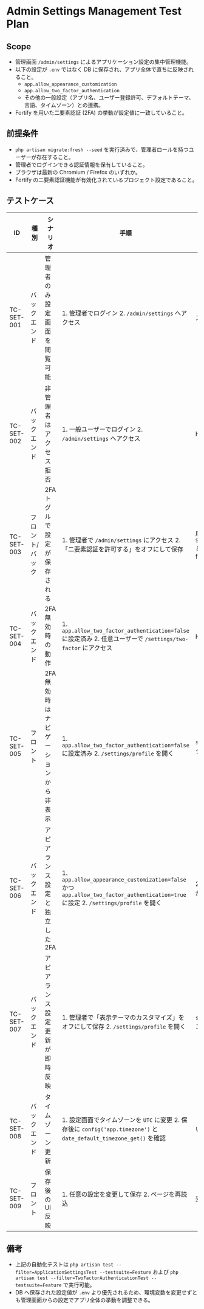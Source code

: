 # Admin Settings Management Test Plan

## Scope
- 管理画面 `/admin/settings` によるアプリケーション設定の集中管理機能。
- 以下の設定が `.env` ではなく DB に保存され、アプリ全体で直ちに反映されること。
  - `app.allow_appearance_customization`
  - `app.allow_two_factor_authentication`
  - その他の一般設定（アプリ名、ユーザー登録許可、デフォルトテーマ、言語、タイムゾーン）との連携。
- Fortify を用いた二要素認証 (2FA) の挙動が設定値に一致していること。

## 前提条件
- `php artisan migrate:fresh --seed` を実行済みで、管理者ロールを持つユーザーが存在すること。
- 管理者でログインできる認証情報を保有していること。
- ブラウザは最新の Chromium / Firefox のいずれか。
- Fortify の二要素認証機能が有効化されているプロジェクト設定であること。

## テストケース

| ID | 種別 | シナリオ | 手順 | 期待結果 | 自動化 |
| --- | --- | --- | --- | --- | --- |
| TC-SET-001 | バックエンド | 管理者のみ設定画面を閲覧可能 | 1. 管理者でログイン 2. `/admin/settings` へアクセス | ステータス200、設定フォームが表示される | `tests/Feature/Admin/ApplicationSettingsTest::it_allows_admins_to_view_the_settings_page` |
| TC-SET-002 | バックエンド | 非管理者はアクセス拒否 | 1. 一般ユーザーでログイン 2. `/admin/settings` へアクセス | HTTP 403 が返る | `tests/Feature/Admin/ApplicationSettingsTest::it_forbids_non_admins_from_accessing_the_settings_page` |
| TC-SET-003 | フロント/バック | 2FA トグルで設定が保存される | 1. 管理者で `/admin/settings` にアクセス 2. 「二要素認証を許可する」をオフにして保存 | 成功メッセージ、`Setting::value('app.allow_two_factor_authentication')` と `config('app.allow_two_factor_authentication')` が false | `tests/Feature/Admin/ApplicationSettingsTest::it_updates_the_two_factor_authentication_flag` |
| TC-SET-004 | バックエンド | 2FA 無効時の動作 | 1. `app.allow_two_factor_authentication=false` に設定済み 2. 任意ユーザーで `/settings/two-factor` にアクセス | HTTP 403 が返る | `tests/Feature/Settings/TwoFactorAuthenticationTest::two_factor_settings_page_returns_forbidden_response_when_two_factor_is_disabled` |
| TC-SET-005 | フロント | 2FA 無効時はナビゲーションから非表示 | 1. `app.allow_two_factor_authentication=false` に設定済み 2. `/settings/profile` を開く | `settingsNavigation.twoFactor` が false、UI 上で 2FA リンクが表示されない | `tests/Feature/Settings/TwoFactorAuthenticationTest::settings_navigation_omits_two_factor_link_when_application_disables_it` |
| TC-SET-006 | バックエンド | アピアランス設定と独立した 2FA | 1. `app.allow_appearance_customization=false` かつ `app.allow_two_factor_authentication=true` に設定 2. `/settings/profile` を開く | 2FA リンクは表示される (`settingsNavigation.twoFactor` が true) | `tests/Feature/Settings/TwoFactorAuthenticationTest::settings_navigation_shows_two_factor_link_even_when_appearance_customization_disabled` |
| TC-SET-007 | バックエンド | アピアランス設定更新が即時反映 | 1. 管理者で「表示テーマのカスタマイズ」をオフにして保存 2. `/settings/profile` を開く | `settingsNavigation.appearance` が false、UI でアピアランスリンクが非表示 | `tests/Feature/Admin/ApplicationSettingsTest::it_updates_the_appearance_customization_flag` |
| TC-SET-008 | バックエンド | タイムゾーン更新 | 1. 設定画面でタイムゾーンを `UTC` に変更 2. 保存後に `config('app.timezone')` と `date_default_timezone_get()` を確認 | いずれも `UTC` に更新されている | `tests/Feature/Admin/ApplicationSettingsTest::it_updates_the_timezone_using_the_main_settings_form` |
| TC-SET-009 | フロント | 保存後の UI 反映 | 1. 任意の設定を変更して保存 2. ページを再読込 | 変更した値がフォームに反映された状態で表示される | 手動 |

## 備考
- 上記の自動化テストは `php artisan test --filter=ApplicationSettingsTest --testsuite=Feature` および `php artisan test --filter=TwoFactorAuthenticationTest --testsuite=Feature` で実行可能。
- DB へ保存された設定値が `.env` より優先されるため、環境変数を変更せずとも管理画面からの設定でアプリ全体の挙動を調整できる。
